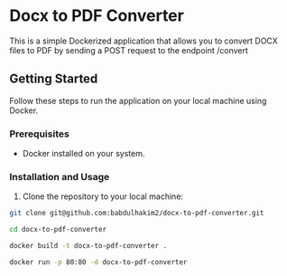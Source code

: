 # Docx to PDF Converter

This is a simple Dockerized application that allows you to convert DOCX files to PDF by sending a POST request to the endpoint /convert

## Getting Started

Follow these steps to run the application on your local machine using Docker.

### Prerequisites

- Docker installed on your system.

### Installation and Usage

1. Clone the repository to your local machine:

```sh
git clone git@github.com:babdulhakim2/docx-to-pdf-converter.git

cd docx-to-pdf-converter

docker build -t docx-to-pdf-converter .

docker run -p 80:80 -d docx-to-pdf-converter


```


